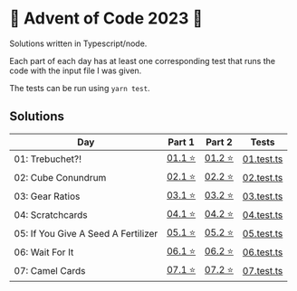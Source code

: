 # 🎄 Advent of Code 2023 🎄

Solutions written in Typescript/node.

Each part of each day has at least one corresponding test that runs the code with the input file I was given.

The tests can be run using `yarn test`.

## Solutions

| Day                                 | Part 1                                                                                       | Part 2                                                                                       | Tests                                                                                                         |
|-------------------------------------|----------------------------------------------------------------------------------------------|----------------------------------------------------------------------------------------------|---------------------------------------------------------------------------------------------------------------|
| 01: Trebuchet?!                     | [01.1 ⭐](https://github.com/michaelpietrykowski/advent-of-code-2023/blob/main/src/01/01.ts)️ | [01.2 ⭐](https://github.com/michaelpietrykowski/advent-of-code-2023/blob/main/src/01/02.ts)️ | [01.test.ts](https://github.com/michaelpietrykowski/advent-of-code-2023/blob/main/src/01/__test__/01.test.ts) |
| 02: Cube Conundrum                  | [02.1 ⭐](https://github.com/michaelpietrykowski/advent-of-code-2023/blob/main/src/02/01.ts)️ | [02.2 ⭐](https://github.com/michaelpietrykowski/advent-of-code-2023/blob/main/src/02/02.ts)️ | [02.test.ts](https://github.com/michaelpietrykowski/advent-of-code-2023/blob/main/src/02/__test__/02.test.ts) |
| 03: Gear Ratios                     | [03.1 ⭐](https://github.com/michaelpietrykowski/advent-of-code-2023/blob/main/src/03/01.ts)️ | [03.2 ⭐](https://github.com/michaelpietrykowski/advent-of-code-2023/blob/main/src/03/02.ts)️ | [03.test.ts](https://github.com/michaelpietrykowski/advent-of-code-2023/blob/main/src/03/__test__/03.test.ts) |
| 04: Scratchcards                    | [04.1 ⭐](https://github.com/michaelpietrykowski/advent-of-code-2023/blob/main/src/04/01.ts)️ | [04.2 ⭐](https://github.com/michaelpietrykowski/advent-of-code-2023/blob/main/src/04/02.ts)️ | [04.test.ts](https://github.com/michaelpietrykowski/advent-of-code-2023/blob/main/src/04/__test__/04.test.ts) |
| 05: If You Give A Seed A Fertilizer | [05.1 ⭐](https://github.com/michaelpietrykowski/advent-of-code-2023/blob/main/src/05/01.ts)️ | [05.2 ⭐](https://github.com/michaelpietrykowski/advent-of-code-2023/blob/main/src/05/02.ts)️ | [05.test.ts](https://github.com/michaelpietrykowski/advent-of-code-2023/blob/main/src/05/__test__/05.test.ts) |
| 06: Wait For It                     | [06.1 ⭐](https://github.com/michaelpietrykowski/advent-of-code-2023/blob/main/src/06/01.ts)️ | [06.2 ⭐](https://github.com/michaelpietrykowski/advent-of-code-2023/blob/main/src/06/02.ts)️ | [06.test.ts](https://github.com/michaelpietrykowski/advent-of-code-2023/blob/main/src/06/__test__/06.test.ts) |
| 07: Camel Cards                     | [07.1 ⭐](https://github.com/michaelpietrykowski/advent-of-code-2023/blob/main/src/07/01.ts)️ | [07.2 ⭐](https://github.com/michaelpietrykowski/advent-of-code-2023/blob/main/src/07/02.ts)️ | [07.test.ts](https://github.com/michaelpietrykowski/advent-of-code-2023/blob/main/src/07/__test__/07.test.ts) |
